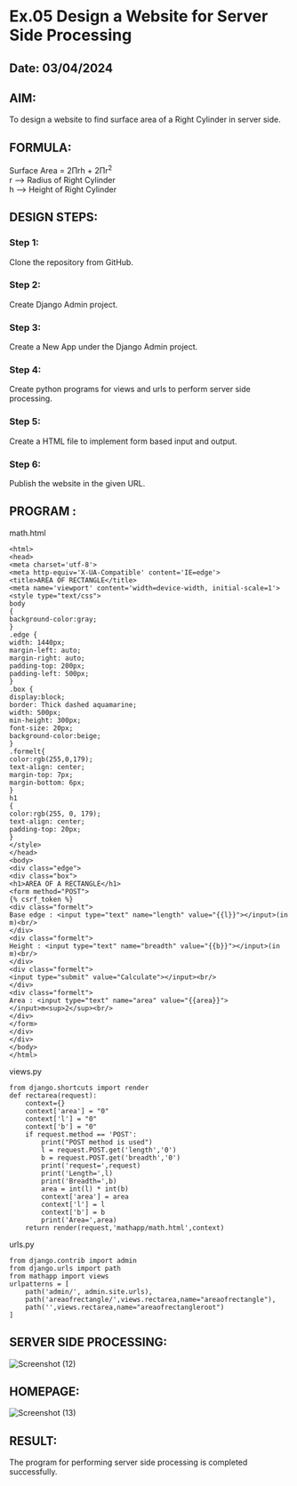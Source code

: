 # Ex.05 Design a Website for Server Side Processing
## Date: 03/04/2024

## AIM:
To design a website to find surface area of a Right Cylinder in server side.

## FORMULA:
Surface Area = 2Πrh + 2Πr<sup>2</sup>
<br>r --> Radius of Right Cylinder
<br>h --> Height of Right Cylinder

## DESIGN STEPS:

### Step 1:
Clone the repository from GitHub.

### Step 2:
Create Django Admin project.

### Step 3:
Create a New App under the Django Admin project.

### Step 4:
Create python programs for views and urls to perform server side processing.

### Step 5:
Create a HTML file to implement form based input and output.

### Step 6:
Publish the website in the given URL.

## PROGRAM :
math.html
```
<html>
<head>
<meta charset='utf-8'>
<meta http-equiv='X-UA-Compatible' content='IE=edge'>
<title>AREA OF RECTANGLE</title>
<meta name='viewport' content='width=device-width, initial-scale=1'>
<style type="text/css">
body 
{
background-color:gray;
}
.edge {
width: 1440px;
margin-left: auto;
margin-right: auto;
padding-top: 200px;
padding-left: 500px;
}
.box {
display:block;
border: Thick dashed aquamarine;
width: 500px;
min-height: 300px;
font-size: 20px;
background-color:beige;
}
.formelt{
color:rgb(255,0,179);
text-align: center;
margin-top: 7px;
margin-bottom: 6px;
}
h1
{
color:rgb(255, 0, 179);
text-align: center;
padding-top: 20px;
}
</style>
</head>
<body>
<div class="edge">
<div class="box">
<h1>AREA OF A RECTANGLE</h1>
<form method="POST">
{% csrf_token %}
<div class="formelt">
Base edge : <input type="text" name="length" value="{{l}}"></input>(in m)<br/>
</div>
<div class="formelt">
Height : <input type="text" name="breadth" value="{{b}}"></input>(in m)<br/>
</div>
<div class="formelt">
<input type="submit" value="Calculate"></input><br/>
</div>
<div class="formelt">
Area : <input type="text" name="area" value="{{area}}"></input>m<sup>2</sup><br/>
</div>
</form>
</div>
</div>
</body>
</html>
```
views.py
```
from django.shortcuts import render
def rectarea(request):
    context={}
    context['area'] = "0"
    context['l'] = "0"
    context['b'] = "0"
    if request.method == 'POST':
        print("POST method is used")
        l = request.POST.get('length','0')
        b = request.POST.get('breadth','0')
        print('request=',request)
        print('Length=',l)
        print('Breadth=',b)
        area = int(l) * int(b)
        context['area'] = area
        context['l'] = l
        context['b'] = b
        print('Area=',area)
    return render(request,'mathapp/math.html',context)
```
urls.py
```
from django.contrib import admin
from django.urls import path
from mathapp import views
urlpatterns = [
    path('admin/', admin.site.urls),
    path('areaofrectangle/',views.rectarea,name="areaofrectangle"),
    path('',views.rectarea,name="areaofrectangleroot")
]
```


## SERVER SIDE PROCESSING:
![Screenshot (12)](https://github.com/priyadharshini210/MathServer/assets/148514638/b5339b05-bc8a-47a1-b6b7-6ac22493e09d)

## HOMEPAGE:
![Screenshot (13)](https://github.com/priyadharshini210/MathServer/assets/148514638/f074d6ab-28e6-435c-9a3c-22c6f7c728c9)

## RESULT:
The program for performing server side processing is completed successfully.
